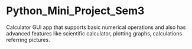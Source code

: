 # Python_Mini_Project_Sem3
 Calculator GUI app that supports basic numerical operations and also has advanced features like scientific calculator, plotting graphs, calculations referring pictures.
